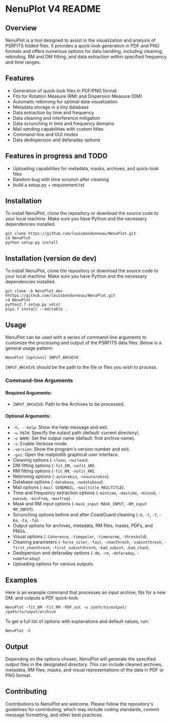 # NenuPlot V4 README

## Overview

NenuPlot is a tool designed to assist in the visualization and analysis of PSRFITS folded files. It provides a quick-look generation in PDF and PNG formats and offers numerous options for data handling, including cleaning, rebinding, RM and DM fitting, and data extraction within specified frequency and time ranges.

## Features

- Generation of quick-look files in PDF/PNG format
- Fits for Rotation Measure (RM) and Dispersion Measure (DM)
- Automatic rebinning for optimal data visualization
- Metadata storage in a tiny database
- Data extraction by time and frequency
- Data cleaning and interference mitigation
- Data scrunching in time and frequency domains
- Mail sending capabilities with custom titles
- Command-line and GUI modes
- Data dedispersion and defaraday options

## Features in progress and TODO

- Uploading capabilities for metadata, masks, archives, and quick-look files 
- Random bug with time scrunch after cleaning
- build a setup.py + requirement.txt

## Installation

To install NenuPlot, clone the repository or download the source code to your local machine. Make sure you have Python and the necessary dependencies installed.

```
git clone https://github.com/louisbondonneau/NenuPlot.git
cd NenuPlot
python setup.py install
```


## Installation (version de dev)

To install NenuPlot, clone the repository or download the source code to your local machine. Make sure you have Python and the necessary dependencies installed.

```
git clone -b NenuPlot_dev hhttps://github.com/louisbondonneau/NenuPlot.git
cd NenuPlot
python2.7 setup.py sdist
pip2.7 install --editable .
```

## Usage

NenuPlot can be used with a series of command-line arguments to customize the processing and output of the PSRFITS data files. Below is a general usage pattern:

```
NenuPlot [options] INPUT_ARCHIVE
```

`INPUT_ARCHIVE` should be the path to the file or files you wish to process.

### Command-line Arguments

#### Required Arguments:
- `INPUT_ARCHIVE`: Path to the Archives to be processed.

#### Optional Arguments:
- `-h, --help`: Show the help message and exit.
- `-u PATH`: Specify the output path (default: current directory).
- `-o NAME`: Set the output name (default: first archive name).
- `-v`: Enable Verbose mode.
- `-version`: Show the program's version number and exit.
- `-gui`: Open the matplotlib graphical user interface.
- Cleaning options (`-clean`, `-noclean`).
- DM fitting options (`-fit_DM`, `-nofit_DM`).
- RM fitting options (`-fit_RM`, `-nofit_RM`).
- Rebinning options (`-autorebin`, `-noautorebin`).
- Database options (`-database`, `-nodatabase`).
- Mail options (`-mail SENDMAIL`, `-mailtitle MAILTITLE`).
- Time and frequency extraction options (`-mintime`, `-maxtime`, `-minsub`, `-maxsub`, `-minfreq`, `-maxfreq`).
- Mask and RM input options (`-mask_input MASK_INPUT`, `-RM_input RM_INPUT`).
- Scrunching options before and after CoastGuard cleaning (`-b`, `-t`, `-f`, `-ba`, `-ta`, `-fa`).
- Output options for archives, metadata, RM files, masks, PDFs, and PNGs.
- Visual options (`-Coherence`, `-timepolar`, `-timenorme`, `-threshold`).
- Cleaning parameters (`-force_niter`, `-fast`, `-chanthresh`, `-subintthresh`, `-first_chanthresh`, `-first_subintthresh`, `-bad_subint`, `-bad_chan`).
- Dedispersion and defaraday options (`-dm`, `-rm`, `-defaraday`, `-nodefaraday`).
- Uploading options for various outputs.

## Examples

Here is an example command that processes an input archive, fits for a new DM, and outputs a PDF quick-look:

```
NenuPlot -fit_DM -fit_RM -PDF_out -u /path/to/output/ /path/to/input/archive
```

To get a full list of options with explanations and default values, run:

```
NenuPlot -h
```

## Output

Depending on the options chosen, NenuPlot will generate the specified output files in the designated directory. This can include cleaned archives, metadata, RM files, masks, and visual representations of the data in PDF or PNG format.

## Contributing

Contributions to NenuPlot are welcome. Please follow the repository's guidelines for contributing, which may include coding standards, commit message formatting, and other best practices.